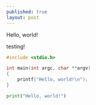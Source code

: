 ```yaml
---
published: true
layout: post
---
```


Hello, world!

testing!

~~~ c
#include <stdio.h>

int main(int argc, char **argv)
{
    printf("Hello, world!\n");
}
~~~

~~~ python
print("Hello, world!")
~~~